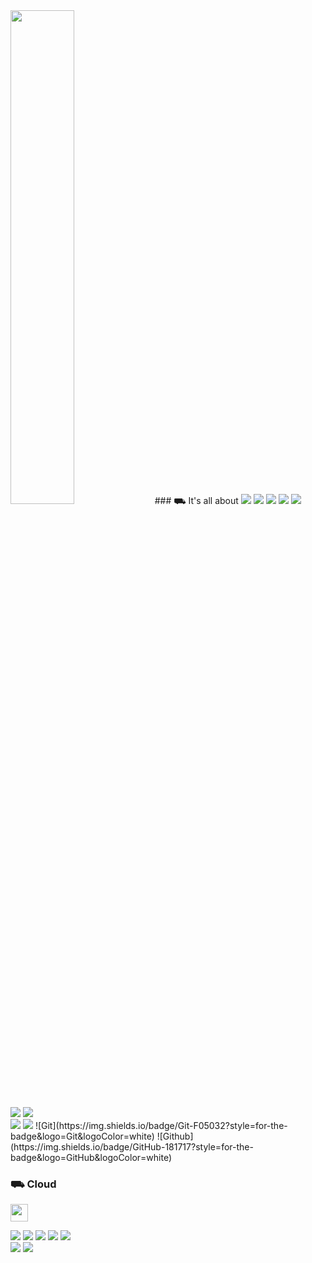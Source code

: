 <!-- ![header](https://capsule-render.vercel.app/api?type=waving&color=gradient&height=80&animation=fadeIn&section=footer) -->
<!-- <img src="https://media.tenor.com/WW_fh9G_5K8AAAAd/excited-crazy.gif" width="25%" /><br /> -->
<!-- [![Typing SVG](https://readme-typing-svg.herokuapp.com?font=DotGothic16&weight=900&size=12&pause=1000&color=33FF33&vCenter=true&repeat=false&width=435&lines=Let's+get+ready+to+Rumble)](https://git.io/typing-svg)<br /> -->

<img src="https://github-readme-stats.vercel.app/api?username=devlkhkr&theme=tokyonight&show_icons=true" width="45%"/>
### &#9951; It's all about
<span><a href="https://www.typescriptlang.org/"><img src="https://img.shields.io/badge/TypeScript-007ACC?style=for-the-badge&logo=typescript&logoColor=white"></a></span>
<span><a href="https://ko.reactjs.org/"><img src="https://img.shields.io/badge/-React-23F7DF1E?style=for-the-badge&logo=React&logoColor=white&color=61DAFB"></a></span>
<span><a href="https://nextjs.org/"><img src="https://img.shields.io/badge/-Next.js-23F7DF1E?style=for-the-badge&logo=Next.js&logoColor=white&color=000000"></a></span>
<span><a href="https://ko.redux.js.org/introduction/getting-started/"><img src="https://img.shields.io/badge/-Redux-23F7DF1E?style=for-the-badge&logo=Redux&logoColor=white&color=764abc"></a></span>
<span><a href="https://recoiljs.org/ko/"><img src="https://img.shields.io/badge/-Recoil-23F7DF1E?style=for-the-badge&logo=Redux&logoColor=white&color=764abc"></a></span>
<br />
<span><a href="https://sass-lang.com/"><img src="https://img.shields.io/badge/-Sass-23F7DF1E?style=for-the-badge&logo=Sass&logoColor=white&color=cd6699"></a></span>
<span><a href="https://styled-components.com/"><img src="https://img.shields.io/badge/-styledComponents-23F7DF1E?style=for-the-badge&logo=styledComponents&logoColor=white&color=f77f02"></a></span>
<br />
<span><img src="https://img.shields.io/badge/-Node.js-23F7DF1E?style=for-the-badge&logo=Node.js&logoColor=white&color=339933"></span>
<span><img src="https://img.shields.io/badge/-MySQL-23F7DF1E?style=for-the-badge&logo=MySQL&logoColor=white&color=4479A1"></span>
<span>![Git](https://img.shields.io/badge/Git-F05032?style=for-the-badge&logo=Git&logoColor=white)</span>
<span>![Github](https://img.shields.io/badge/GitHub-181717?style=for-the-badge&logo=GitHub&logoColor=white)</span>
<!-- <img src="https://img.shields.io/badge/github-181717?style=for-the-badge&logo=github&logoColor=white"> -->
<!-- <img src="https://img.shields.io/badge/vue.js-4FC08D?style=for-the-badge&logo=vue.js&logoColor=white"> -->

### &#9951; Cloud
<span><a href="https://aws.amazon.com/ko/"><img src="https://cdn.icon-icons.com/icons2/2407/PNG/512/aws_icon_146074.png" height="28" /></a></span>

<span><a href="https://aws.amazon.com/ko/rds/"><img src="https://img.shields.io/badge/RDS-333333?style=for-the-badge&logo=aws&logoColor=white"></a></span>
<span><a href="https://aws.amazon.com/ko/pm/ec2"><img src="https://img.shields.io/badge/EC2-333333?style=for-the-badge&logo=aws&logoColor=white"></a></span>
<span><a href="https://aws.amazon.com/ko/s3"><img src="https://img.shields.io/badge/S3-333333?style=for-the-badge&logo=aws&logoColor=white"></a></span>
<span><a href="https://aws.amazon.com/ko/amplify"><img src="https://img.shields.io/badge/Amplify-333333?style=for-the-badge&logo=aws&logoColor=white"></a></span>
<span><a href="https://aws.amazon.com/ko/iam/"><img src="https://img.shields.io/badge/IAM-333333?style=for-the-badge&logo=aws&logoColor=white"></a></span>
<br />
<span><a href="https://vercel.com/"><img src="https://img.shields.io/badge/-Vercel-23F7DF1E?style=for-the-badge&logo=Vercel&logoColor=white&color=000000"></a></span>
<span><a href="https://www.checklyhq.com/"><img src="https://img.shields.io/badge/ChecklyHq-333333?style=for-the-badge&logo=ChecklyHq&logoColor=white"></a></span>

<!-- ![](https://github-profile-summary-cards.vercel.app/api/cards/profile-details?username=devlkhkr&theme=github_dark) -->

<!-- <div> -->
<!--   <img src="https://github-readme-stats.vercel.app/api/top-langs/?username=devlkhkr&exclude_repo=devlkhkr.github.io&layout=compact&theme=tokyonight" width="45%" /> -->
<!--   <img src="https://github-readme-stats.vercel.app/api?username=devlkhkr&theme=tokyonight&show_icons=true" width="45%"/> -->
<!-- </div> -->

<!-- ![Ashutosh's github activity graph](https://github-readme-activity-graph.cyclic.app/graph?username=devlkhkr&theme=github-compact) -->


<!--
**devlkhkr/devlkhkr** is a ✨ _special_ ✨ repository because its `README.md` (this file) appears on your GitHub profile.

Here are some ideas to get you started:

- 🔭 I’m currently working on ...
- 🌱 I’m currently learning ...
- 👯 I’m looking to collaborate on ...
- 🤔 I’m looking for help with ...
- 💬 Ask me about ...
- 📫 How to reach me: ...
- 😄 Pronouns: ...
- ⚡ Fun fact: ...
-->
 
